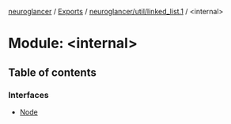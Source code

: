 [neuroglancer](../README.md) / [Exports](../modules.md) / [neuroglancer/util/linked\_list.1](neuroglancer_util_linked_list_1.md) / <internal\>

# Module: <internal\>

## Table of contents

### Interfaces

- [Node](../interfaces/neuroglancer_util_linked_list_1._internal_.Node.md)
